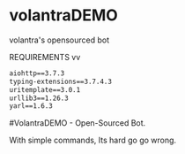 # volantraDEMO
volantra's opensourced bot


REQUIREMENTS vv

```txt
aiohttp==3.7.3
typing-extensions==3.7.4.3
uritemplate==3.0.1
urllib3==1.26.3
yarl==1.6.3
```

#VolantraDEMO - Open-Sourced Bot.

With simple commands, Its hard go go wrong.
